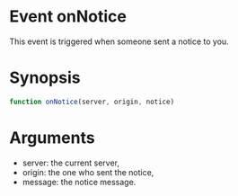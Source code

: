 # Event onNotice

This event is triggered when someone sent a notice to you.

# Synopsis

```javascript
function onNotice(server, origin, notice)
```

# Arguments

- server: the current server,
- origin: the one who sent the notice,
- message: the notice message.
